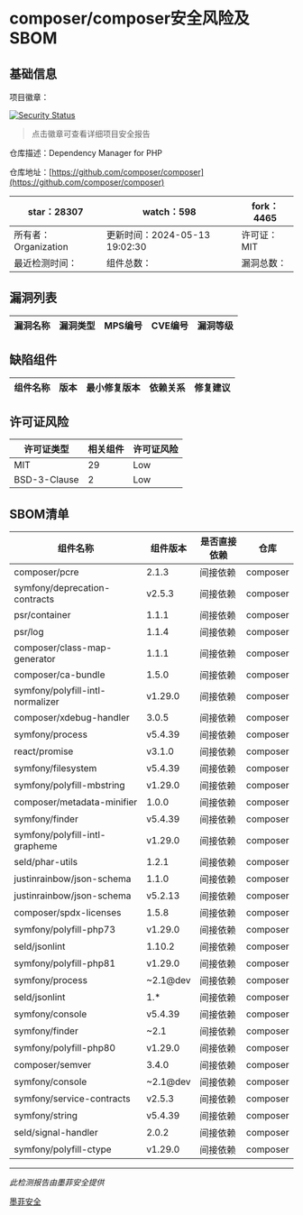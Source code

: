 # composer/composer安全风险及SBOM

## 基础信息

项目徽章：

[![Security Status](https://www.murphysec.com/platform3/v31/badge/1792632013623283712.svg)](https://www.murphysec.com/console/report/1691879488088727552/1792632013623283712)

> 点击徽章可查看详细项目安全报告

仓库描述：Dependency Manager for PHP

仓库地址：[https://github.com/composer/composer](https://github.com/composer/composer)

| star：28307 | watch：598 | fork：4465 |
| ----------- | -------------- | ------------ |
| 所有者：Organization | 更新时间：2024-05-13 19:02:30 | 许可证：MIT |
| 最近检测时间： | 组件总数： | 漏洞总数： |




## 漏洞列表

| 漏洞名称 | 漏洞类型 | MPS编号 | CVE编号 | 漏洞等级 |
| ------- | ------ | ------- | ------ | ----- |





## 缺陷组件

| 组件名称 | 版本 | 最小修复版本 | 依赖关系 | 修复建议 |
| -------- | ---- | ------------ | -------- | -------- |





## 许可证风险

| 许可证类型 | 相关组件 | 许可证风险 |
| ---------- | -------- | ---------- |
|MIT|29|Low|
|BSD-3-Clause|2|Low|




## SBOM清单

| 组件名称 | 组件版本 | 是否直接依赖 | 仓库 |
| -------- | -------- | ------------ | ---- |
|composer/pcre|2.1.3|间接依赖|composer|
|symfony/deprecation-contracts|v2.5.3|间接依赖|composer|
|psr/container|1.1.1|间接依赖|composer|
|psr/log|1.1.4|间接依赖|composer|
|composer/class-map-generator|1.1.1|间接依赖|composer|
|composer/ca-bundle|1.5.0|间接依赖|composer|
|symfony/polyfill-intl-normalizer|v1.29.0|间接依赖|composer|
|composer/xdebug-handler|3.0.5|间接依赖|composer|
|symfony/process|v5.4.39|间接依赖|composer|
|react/promise|v3.1.0|间接依赖|composer|
|symfony/filesystem|v5.4.39|间接依赖|composer|
|symfony/polyfill-mbstring|v1.29.0|间接依赖|composer|
|composer/metadata-minifier|1.0.0|间接依赖|composer|
|symfony/finder|v5.4.39|间接依赖|composer|
|symfony/polyfill-intl-grapheme|v1.29.0|间接依赖|composer|
|seld/phar-utils|1.2.1|间接依赖|composer|
|justinrainbow/json-schema|1.1.0|间接依赖|composer|
|justinrainbow/json-schema|v5.2.13|间接依赖|composer|
|composer/spdx-licenses|1.5.8|间接依赖|composer|
|symfony/polyfill-php73|v1.29.0|间接依赖|composer|
|seld/jsonlint|1.10.2|间接依赖|composer|
|symfony/polyfill-php81|v1.29.0|间接依赖|composer|
|symfony/process|~2.1@dev|间接依赖|composer|
|seld/jsonlint|1.*|间接依赖|composer|
|symfony/console|v5.4.39|间接依赖|composer|
|symfony/finder|~2.1|间接依赖|composer|
|symfony/polyfill-php80|v1.29.0|间接依赖|composer|
|composer/semver|3.4.0|间接依赖|composer|
|symfony/console|~2.1@dev|间接依赖|composer|
|symfony/service-contracts|v2.5.3|间接依赖|composer|
|symfony/string|v5.4.39|间接依赖|composer|
|seld/signal-handler|2.0.2|间接依赖|composer|
|symfony/polyfill-ctype|v1.29.0|间接依赖|composer|


------

*此检测报告由墨菲安全提供*

[墨菲安全](www.murphysec.com)